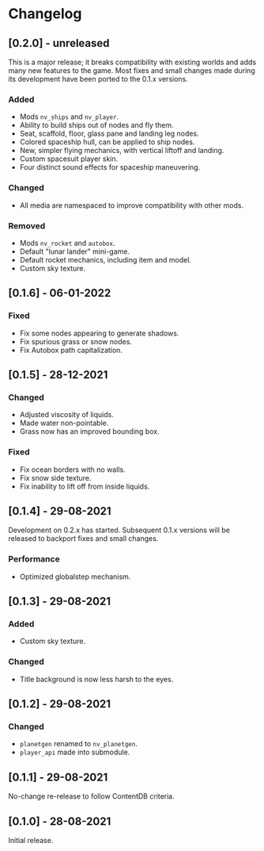 # Changelog
## [0.2.0] - unreleased
This is a major release; it breaks compatibility with existing worlds and adds
many new features to the game. Most fixes and small changes made during its
development have been ported to the 0.1.x versions.

### Added
 - Mods `nv_ships` and `nv_player`.
 - Ability to build ships out of nodes and fly them.
 - Seat, scaffold, floor, glass pane and landing leg nodes.
 - Colored spaceship hull, can be applied to ship nodes.
 - New, simpler flying mechanics, with vertical liftoff and landing.
 - Custom spacesuit player skin.
 - Four distinct sound effects for spaceship maneuvering.

### Changed
 - All media are namespaced to improve compatibility with other mods.

### Removed
 - Mods `nv_rocket` and `autobox`.
 - Default "lunar lander" mini-game.
 - Default rocket mechanics, including item and model.
 - Custom sky texture.

## [0.1.6] - 06-01-2022
### Fixed
 - Fix some nodes appearing to generate shadows.
 - Fix spurious grass or snow nodes.
 - Fix Autobox path capitalization.

## [0.1.5] - 28-12-2021
### Changed
 - Adjusted viscosity of liquids.
 - Made water non-pointable.
 - Grass now has an improved bounding box.

### Fixed
 - Fix ocean borders with no walls.
 - Fix snow side texture.
 - Fix inability to lift off from inside liquids.

## [0.1.4] - 29-08-2021
Development on 0.2.x has started. Subsequent 0.1.x versions will be released to
backport fixes and small changes.

### Performance
 - Optimized globalstep mechanism.

## [0.1.3] - 29-08-2021
### Added
 - Custom sky texture.

### Changed
 - Title background is now less harsh to the eyes.

## [0.1.2] - 29-08-2021
### Changed
 - `planetgen` renamed to `nv_planetgen`.
 - `player_api` made into submodule.

## [0.1.1] - 29-08-2021
No-change re-release to follow ContentDB criteria.

## [0.1.0] - 28-08-2021
Initial release.
